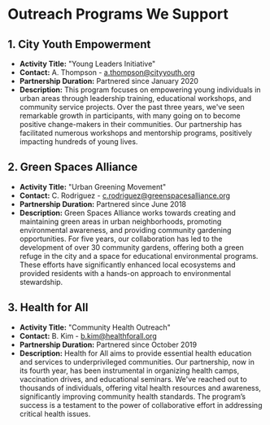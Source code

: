 # Outreach Programs We Support

## 1. City Youth Empowerment
- **Activity Title:** "Young Leaders Initiative"
- **Contact:** A. Thompson - a.thompson@cityyouth.org
- **Partnership Duration:** Partnered since January 2020
- **Description:** This program focuses on empowering young individuals in urban areas through leadership training, educational workshops, and community service projects. Over the past three years, we've seen remarkable growth in participants, with many going on to become positive change-makers in their communities. Our partnership has facilitated numerous workshops and mentorship programs, positively impacting hundreds of young lives.

## 2. Green Spaces Alliance
- **Activity Title:** "Urban Greening Movement"
- **Contact:** C. Rodriguez - c.rodriguez@greenspacesalliance.org
- **Partnership Duration:** Partnered since June 2018
- **Description:** Green Spaces Alliance works towards creating and maintaining green areas in urban neighborhoods, promoting environmental awareness, and providing community gardening opportunities. For five years, our collaboration has led to the development of over 30 community gardens, offering both a green refuge in the city and a space for educational environmental programs. These efforts have significantly enhanced local ecosystems and provided residents with a hands-on approach to environmental stewardship.

## 3. Health for All
- **Activity Title:** "Community Health Outreach"
- **Contact:** B. Kim - b.kim@healthforall.org
- **Partnership Duration:** Partnered since October 2019
- **Description:** Health for All aims to provide essential health education and services to underprivileged communities. Our partnership, now in its fourth year, has been instrumental in organizing health camps, vaccination drives, and educational seminars. We've reached out to thousands of individuals, offering vital health resources and awareness, significantly improving community health standards. The program’s success is a testament to the power of collaborative effort in addressing critical health issues.
